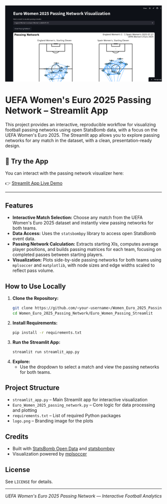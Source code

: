 <p align="center">
  <img src="./streamlit.png" alt="Passing Network Example" width="700"/>
</p>

# UEFA Women's Euro 2025 Passing Network – Streamlit App

This project provides an interactive, reproducible workflow for visualizing football passing networks using open StatsBomb data, with a focus on the UEFA Women's Euro 2025. The Streamlit app allows you to explore passing networks for any match in the dataset, with a clean, presentation-ready design.

## 🚀 Try the App

You can interact with the passing network visualizer here:

👉 [Streamlit App Live Demo](https://women-euro-2025-passing-network-app.streamlit.app/)

---

## Features

- **Interactive Match Selection:** Choose any match from the UEFA Women's Euro 2025 dataset and instantly view passing networks for both teams.
- **Data Access:** Uses the `statsbombpy` library to access open StatsBomb event data.
- **Passing Network Calculation:** Extracts starting XIs, computes average player positions, and builds passing matrices for each team, focusing on completed passes between starting players.
- **Visualization:** Plots side-by-side passing networks for both teams using `mplsoccer` and `matplotlib`, with node sizes and edge widths scaled to reflect pass volume.


## How to Use Locally

1. **Clone the Repository:**
   ```bash
   git clone https://github.com/<your-username>/Women_Euro_2025_Passing_Network.git
   cd Women_Euro_2025_Passing_Network/Euro_Women_Passing_Streamlit
   ```
2. **Install Requirements:**
   ```bash
   pip install -r requirements.txt
   ```
3. **Run the Streamlit App:**
   ```bash
   streamlit run streamlit_app.py
   ```
4. **Explore:**
   - Use the dropdown to select a match and view the passing networks for both teams.

## Project Structure

- `streamlit_app.py` – Main Streamlit app for interactive visualization
- `Euro_Women_2025_passing_network.py` – Core logic for data processing and plotting
- `requirements.txt` – List of required Python packages
- `logo.png` – Branding image for the plots

## Credits

- Built with [StatsBomb Open Data](https://github.com/statsbomb/open-data) and [statsbombpy](https://github.com/statsbomb/statsbombpy)
- Visualization powered by [mplsoccer](https://mplsoccer.readthedocs.io/)

## License

See `LICENSE` for details.

---

<p align="center">
  <em>UEFA Women's Euro 2025 Passing Network &mdash; Interactive Football Analytics</em>
</p>
